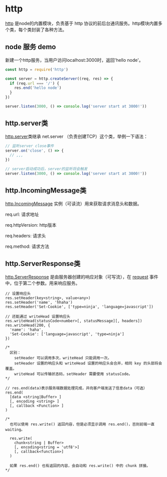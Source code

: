 # http

[http](http://nodejs.cn/api/http.html#http_http) 是node的内置模块，负责基于 http 协议的前后台通讯服务。http模块内置多个类，每个类封装了各种方法。

## node 服务 demo

新建一个http服务，当用户访问localhost:3000时，返回'hello node'。

``` js
const http = require('http')

const server = http.createServer((req, res) => {
  if (req.url === '/') {
    res.end('hello node')
  }
})

server.listen(3000, () => console.log('server start at 3000!'))

```

## http.server类

[http.server](http://nodejs.cn/api/http.html#http_class_http_server)类继承 net.server （负责创建TCP）这个类，举例一下语法：

``` js
// 监听server close事件
server.on('close', () => {
  // ,,,
})

// server启动成功后，server的监听将会触发
server.listen(3000, () => console.log('server start at 3000!'))

```

## http.IncomingMessage类

[http.IncomingMessage](http://nodejs.cn/api/http.html#http_class_http_incomingmessage) 实例（可读流）用来获取请求消息头和数据。

req.url: 请求地址

req.httpVersion: http版本

req.headers: 请求头

req.method: 请求方法

## http.ServerResponse类

[http.ServerResponse](http://nodejs.cn/api/http.html#http_class_http_serverresponse) 是由服务器创建的响应对象（可写流），在 [request](http://nodejs.cn/api/http.html#http_event_request) 事件中，位于第二个参数。用来响应服务。

    // 设置响应头
    res.setHeader(key<string>, value<any>)
    res.setHeader('name', 'hhaha')
    res.setHeader('Set-Cookie', ['type=ninja', 'language=javascript'])

    // 还能通过 writeHead 设置响应头
    res.writeHead(statusCode<number>[, statusMessage][, headers])
    res.writeHead(200, {
      'name': 'haha',
      'Set-Cookie': ['language=javascript', 'type=ninja']
    })

    /*
      区别：
        setHeader 可以调用多次，writeHead 只能调用一次。
        setHeader 设置的响应头和 writeHead 设置的响应头会合并，相同 key 的头部将会覆盖。
        writeHead 可以传输状态码，setHeader 需要使用 statusCode。
    */

    // res.end(data)表示服务端数据处理完成，并向客户端发送了信息data（可选）
    res.end(
      [data <string|Buffer> ] 
      [, encoding <string> ]
      [, callback <Function> ]
    )
    
    /* 
      也可以使用 res.write() 返回内容，但是必须显示调用 res.end()，否则前端一直 waiting。

      res.write(
        chunk<string | Buffer>
        [, encoding<string = 'utf8'>]
        [, callback<function>]
      )

      如果 res.end() 也有返回的内容，会自动和 res.write() 中的 chunk 拼接。
    */
